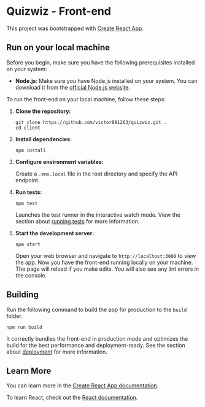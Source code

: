 # Quizwiz - Front-end

This project was bootstrapped with [Create React App](https://github.com/facebook/create-react-app).

## Run on your local machine

Before you begin, make sure you have the following prerequisites installed on your system:

- **Node.js**: Make sure you have Node.js installed on your system. You can download it from the [official Node.js website](https://nodejs.org/).

To run the front-end on your local machine, follow these steps:

1. **Clone the repository:**

    ```
    git clone https://github.com/victor891263/quizwiz.git .
    cd client
    ```

2. **Install dependencies:**

    ```
    npm install
    ```

3. **Configure environment variables:**

    Create a `.env.local` file in the root directory and specify the API endpoint.

4. **Run tests:**

    ```
    npm test
    ```

    Launches the test runner in the interactive watch mode. View the section about [running tests](https://facebook.github.io/create-react-app/docs/running-tests) for more information.

5. **Start the development server:**

    ```
    npm start
    ```

    Open your web browser and navigate to `http://localhost:3000` to view the app. Now you have the front-end running locally on your machine. The page will reload if you make edits. You will also see any lint errors in the console.

## Building

Run the following command to build the app for production to the `build` folder.

```
npm run build
```

It correctly bundles the front-end in production mode and optimizes the build for the best performance and deployment-ready. See the section about [deployment](https://facebook.github.io/create-react-app/docs/deployment) for more information.

## Learn More

You can learn more in the [Create React App documentation](https://facebook.github.io/create-react-app/docs/getting-started).

To learn React, check out the [React documentation](https://reactjs.org/).
